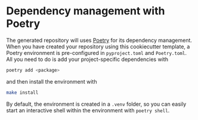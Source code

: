 # Dependency management with Poetry


The generated repository will uses [Poetry](https://python-Poetry.org/)
for its dependency management. When you have created your repository
using this cookiecutter template, a Poetry environment is pre-configured
in `pyproject.toml` and `Poetry.toml`. All you need to do is add your
project-specific dependencies with

``` bash
poetry add <package>
```

and then install the environment with

``` bash
make install
```

By default, the environment is created in a `.venv` folder, so you can
easily start an interactive shell within the environment with
`poetry shell`.
